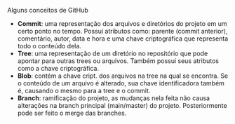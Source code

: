 ﻿Alguns conceitos de GitHub



- **Commit**: uma representação dos arquivos e diretórios do projeto em um certo ponto no tempo. Possui atributos como: parente (commit anterior), comentário, autor, data e hora e uma chave criptográfica que representa todo o conteúdo dela.
- **Tree**: uma representação de um diretório no repositório que pode apontar para outras trees ou arquivos. Também possui seus atributos como a chave criptográfica.
- **Blob**: contém a chave cript. dos arquivos na tree na qual se encontra. Se o conteúdo de um arquivo é alterado, sua chave identificadora também é, causando o mesmo para a tree e o commit. 
- **Branch**: ramificação do projeto, as mudanças nela feita não causa alterações na branch principal (main/master) do projeto. Posteriormente pode ser feito o merge das branches.